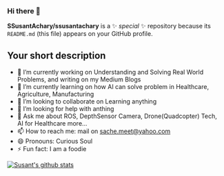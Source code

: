 ### Hi there 👋


**SSusantAchary/ssusantachary** is a ✨ _special_ ✨ repository because its `README.md` (this file) appears on your GitHub profile.


## Your short description
- 🔭 I’m currently working on Understanding and Solving Real World Problems, and writing on my Medium Blogs 
- 🌱 I’m currently learning on how AI can solve problem in Healthcare, Agriculture, Manufacturing
- 👯 I’m looking to collaborate on Learning anything
- 🤔 I’m looking for help with anthing
- 💬 Ask me about ROS, DepthSensor Camera, Drone(Quadcopter) Tech, AI for Healthcare more...
- 📫 How to reach me: mail on sache.meet@yahoo.com
- 😄 Pronouns: Curious Soul
- ⚡ Fun fact: I am a foodie


[![Susant's github stats](https://github-readme-stats.vercel.app/api?username=ssusantachary&count_private=true&include_all_commits=true&theme=radical)](https://google.com)

[website]: https://medium.com/@acharysusant
[linkedin]: https://www.linkedin.com/in/s-susant-achary-4793a847/


